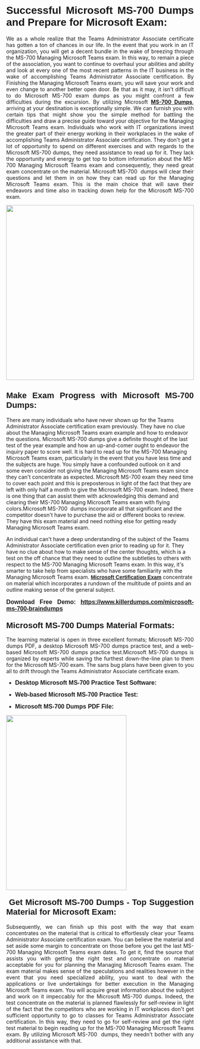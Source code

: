 <h1 dir="ltr" style="text-align: justify;"><strong><span style="font-family:Verdana,Geneva,sans-serif;">Successful Microsoft MS-700 Dumps and Prepare for Microsoft Exam:</span></strong></h1>

<p dir="ltr" style="text-align: justify;">We as a whole realize that the Teams Administrator Associate certificate has gotten a ton of chances in our life. In the event that you work in an IT organization, you will get a decent bundle in the wake of breezing through the MS-700 Managing Microsoft Teams exam. In this way, to remain a piece of the association, you want to continue to overhaul your abilities and ability and look at every one of the most recent patterns in the IT business in the wake of accomplishing Teams Administrator Associate certification. By Finishing the Managing Microsoft Teams exam, you will save your work and even change to another better open door. Be that as it may, it isn't difficult to do Microsoft MS-700 exam dumps as you might confront a few difficulties during the excursion. By utilizing Microsoft <a href="https://www.killerdumps.com/microsoft-ms-700-braindumps" target="_self"><strong>MS-700 Dumps</strong></a>, arriving at your destination is exceptionally simple. We can furnish you with certain tips that might show you the simple method for battling the difficulties and draw a precise guide toward your objective for the Managing Microsoft Teams exam. Individuals who work with IT organizations invest the greater part of their energy working in their workplaces in the wake of accomplishing Teams Administrator Associate certification. They don't get a lot of opportunity to spend on different exercises and with regards to the Microsoft MS-700 dumps, they need assistance to read up for it. They lack the opportunity and energy to get top to bottom information about the MS-700 Managing Microsoft Teams exam and consequently, they need great exam concentrate on the material. Microsoft MS-700  dumps will clear their questions and let them in on how they can read up for the Managing Microsoft Teams exam. This is the main choice that will save their endeavors and time also in tracking down help for the Microsoft MS-700 exam.</p>

<p dir="ltr" style="text-align: justify;"><a href="https://www.killerdumps.com/microsoft-ms-700-braindumps" target="_self"><img alt="" src="https://lh3.googleusercontent.com/pw/AMWts8Awo2L3zgHzQ6YfEmTe4jLqDbxcIWs-TOQz5oRk2dAajsIGMCHHXkUvz1_W12Lx2ypOi5ioDTe0jlF2aDjYrAZ3HwJUDwZY99Re8JaaHoXaCpDum_Ib20Z-0s6sXPwVnAAg0ajISCJB1vP2JoakWNrn=w1094-h617-no?authuser=4" style="width: 100%; height: 470px;" /></a></p>

<h2 dir="ltr" style="text-align: justify;"><span style="font-size:22px;"><span style="font-family:Verdana,Geneva,sans-serif;"><strong>Make Exam Progress with Microsoft MS-700 Dumps:</strong></span></span></h2>

<p>There are many individuals who have never shown up for the Teams Administrator Associate certification exam previously. They have no clue about the Managing Microsoft Teams exam example and how to endeavor the questions. Microsoft MS-700 dumps give a definite thought of the last test of the year example and how an up-and-comer ought to endeavor the inquiry paper to score well. It is hard to read up for the MS-700 Managing Microsoft Teams exam, particularly in the event that you have less time and the subjects are huge. You simply have a confounded outlook on it and some even consider not giving the Managing Microsoft Teams exam since they can't concentrate as expected. Microsoft MS-700 exam they need time to cover each point and this is preposterous in light of the fact that they are left with only half a month to give the Microsoft MS-700 exam. Indeed, there is one thing that can assist them with acknowledging this demand and clearing their MS-700 Managing Microsoft Teams exam with flying colors.Microsoft MS-700  dumps incorporate all that significant and the competitor doesn't have to purchase the aid or different books to review. They have this exam material and need nothing else for getting ready Managing Microsoft Teams exam.</p>

<p>An individual can't have a deep understanding of the subject of the Teams Administrator Associate certification even prior to reading up for it. They have no clue about how to make sense of the center thoughts, which is a test on the off chance that they need to outline the subtleties to others with respect to the MS-700 Managing Microsoft Teams exam. In this way, it's smarter to take help from specialists who have some familiarity with the Managing Microsoft Teams exam. <a href="https://www.killerdumps.com/microsoft-teams-administrator-associate-braindumps" target="_self"><span style="font-family:Verdana,Geneva,sans-serif;"><strong>Microsoft Certification Exam</strong></span></a> concentrate on material which incorporates a rundown of the multitude of points and an outline making sense of the general subject.</p>

<p dir="ltr" style="text-align: justify;"><span style="font-size:16px;"><strong><span style="font-family:Verdana,Geneva,sans-serif;">Download Free Demo:</span> <span style="font-family:Verdana,Geneva,sans-serif;"><a href="https://www.killerdumps.com/microsoft-ms-700-braindumps" target="_self">https://www.killerdumps.com/microsoft-ms-700-braindumps</a></span></strong></span></p>

<h3 dir="ltr" style="text-align: justify;"><span style="font-size:22px;"><span style="font-family:Verdana,Geneva,sans-serif;"><strong>Microsoft MS-700 Dumps Material Formats:</strong></span></span></h3>

<p dir="ltr" style="text-align: justify;">The learning material is open in three excellent formats; Microsoft MS-700 dumps PDF, a desktop Microsoft MS-700 dumps practice test, and a web-based Microsoft MS-700 dumps practice test.Microsoft MS-700 dumps is organized by experts while saving the furthest down-the-line plan to them for the Microsoft MS-700 exam. The sans bug plans have been given to you all to drift through the Teams Administrator Associate certificate exam.</p>

<ul dir="ltr">
	<li style="text-align: justify;"><span style="font-size:16px;"><span style="font-family:Verdana,Geneva,sans-serif;"><b>Desktop Microsoft MS-700 Practice Test Software: </b></span></span></li>
	<li>
	<p style="text-align: justify;"><span style="font-size:16px;"><span style="font-family:Verdana,Geneva,sans-serif;"><b id="docs-internal-guid-44b45a43-7fff-2325-b530-fbb6de77fdb4">Web-based Microsoft MS-700 Practice Test:</b></span></span></p>
	</li>
	<li role="presentation" style="text-align: justify;"><span style="font-size:16px;"><span style="font-family:Verdana,Geneva,sans-serif;"><b id="docs-internal-guid-44b45a43-7fff-2325-b530-fbb6de77fdb4">Microsoft MS-700 Dumps PDF File:</b> </span></span></li>
</ul>

<p dir="ltr" style="text-align: justify;"><a href="https://www.killerdumps.com/microsoft-ms-700-braindumps" target="_self"><img alt="" src="https://lh3.googleusercontent.com/pw/AMWts8CR33J04bOu9wNL3aGQNS_cffbm9qG0dYlzNa7jaVRlu36NaqLUkPj87QUCEYgQ087WQBX4YzZab1Ct1ZaPSD1ohUM013qbyl3-qoDtth7Ytn5H6cFE4BPL9s9SN2MoZ9MJ9latZ6qQid198jBoO4eR=w598-h560-no?authuser=4" style="width: 80%; height: 470px;" /></a></p>

<h4 dir="ltr" style="text-align: justify;"><span style="font-size:22px;"><span style="font-family:Verdana,Geneva,sans-serif;"><strong> Get Microsoft MS-700 Dumps - Top Suggestion Material for Microsoft Exam:</strong></span></span></h4>

<p dir="ltr" style="text-align: justify;">Subsequently, we can finish up this post with the way that exam concentrates on the material that is critical to effortlessly clear your Teams Administrator Associate certification exam. You can believe the material and set aside some margin to concentrate on those before you get the last MS-700 Managing Microsoft Teams exam dates. To get it, find the source that assists you with getting the right test and concentrate on material acceptable for you for planning the Managing Microsoft Teams exam. The exam material makes sense of the speculations and realities however in the event that you need specialized ability, you want to deal with the applications or live undertakings for better execution in the Managing Microsoft Teams exam. You will acquire great information about the subject and work on it impeccably for the Microsoft MS-700 dumps. Indeed, the test concentrate on the material is planned flawlessly for self-review in light of the fact that the competitors who are working in IT workplaces don't get sufficient opportunity to go to classes for Teams Administrator Associate certification. In this way, they need to go for self-review and get the right test material to begin reading up for the MS-700 Managing Microsoft Teams exam. By utilizing Microsoft MS-700  dumps, they needn't bother with any additional assistance with that.</p>
